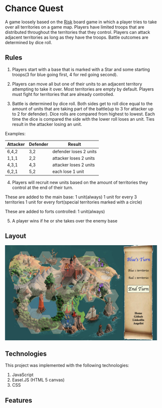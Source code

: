 # Chance Quest

A game loosely based on the [Risk](https://en.wikipedia.org/wiki/Risk_(game)) board game in which a player tries to take over all territories on a game map. Players have limited troops that are distributed throughout the territories that they control. Players can attack adjacent territories as long as they have the troops. Battle outcomes are determined by dice roll.

## Rules

1. Players start with a base that is marked with a Star and some starting troops(3 for blue going first, 4 for red going second).

2. Players can move all but one of their units to an adjacent territory attempting to take it over. Most territories are empty by default. Players must fight for territories that are already controlled.

3. Battle is determined by dice roll. Both sides get to roll dice equal to the amount of units that are taking part of the battle(up to 3 for attacker up to 2 for defender). Dice rolls are compared from highest to lowest. Each time the dice is compared the side with the lower roll loses an unit. Ties result in the attacker losing an unit.

Examples:

Attacker|Defender|Result
-|-|-
6,4,2|3,2|defender loses 2 units
1,1,1|2,2|attacker loses 2 units
4,3,1|4,3|attacker loses 2 units
6,2,1|5,2|each lose 1 unit

4. Players will recruit new units based on the amount of territories they control at the end of their turn.

These are added to the main base:
1 unit(always)
1 unit for every 3 territories
1 unit for every fort(special territories marked with a circle)

These are added to forts controlled:
1 unit(always)

5. A player wins if he or she takes over the enemy base

## Layout

![Layout](/assets/images/layout.png)

## Technologies

This project was implemented with the following technologies:

1. JavaScript
2. Easel.JS (HTML 5 canvas)
4. CSS

## Features
